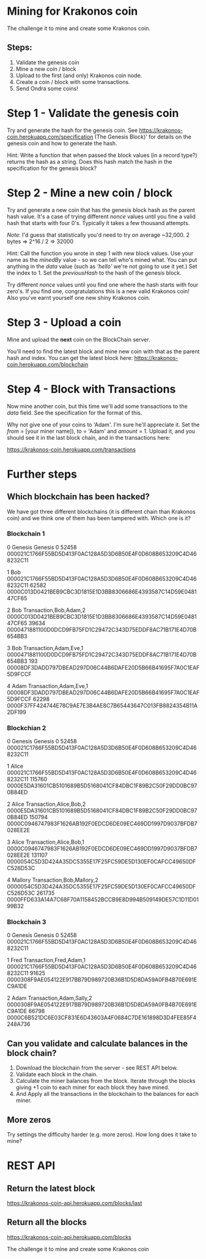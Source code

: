 
# Mining for Krakonos coin 

The challenge it to mine and create some Krakonos coin.

## Steps:

1. Validate the genesis coin
1. Mine a new coin / block
1. Upload to the first (and only) Krakonos coin node.
1. Create a coin / block with some transactions.
1. Send Ondra some coins!

# Step 1 - Validate the genesis coin
Try and generate the hash for the genesis coin. 
See https://krakonos-coin.herokuapp.com/specification
 (The Genesis Block)' for details on the genesis coin and how to generate the hash.

Hint: Write a function that when passed the block values (in a record type?) returns the hash as a string. Does this hash match the hash in the specification for the genesis block?

# Step 2 - Mine a new coin / block
Try and generate a new coin that has the genesis block hash as the parent hash value. It's a case of trying different _nonce_ values until you fine a valid hash that starts with four 0's. Typically it takes a few thousand attempts. 

_Note_: I'd guess that statistically you'd need to try on average ~32,000. 2 bytes => 2^16 / 2 => 32000

Hint: Call the function you wrote in step 1 with new block values. Use your name as the _minedBy_ value - so we can tell who's mined what. You can put anything in the _data_ value (such as _'hello'_ we're not going to use it yet.) Set the index to 1. Set the _previousHash_ to the hash of the genesis block. 

Try different _nonce_ values until you find one where the hash starts with four zero's. If you find one, congratulations this is a new valid Krakonos coin! Also you've earnt yourself one new shiny Krakonos coin.

# Step 3 - Upload a coin

Mine and upload the **next** coin on the BlockChain server.

You'll need to find the latest block and mine new coin with that as the parent hash and index. You can get the latest block here:
https://krakonos-coin.herokuapp.com/blockchain

# Step 4 - Block with Transactions

Now mine another coin, but this time we'll add some transactions to the _data_ field. See the specification for the format of this.

Why not give one of your coins to 'Adam'. I'm sure he'll appreciate it. Set the _from_ = [your miner name]), _to_ = 'Adam' and _amount_ = 1. Upload it, and you should see it in the last block chain, and in the transactions here:

https://krakonos-coin.herokuapp.com/transactions

# Further steps

## Which blockchain has been hacked?

We have got three different blockchains (it is different chain than Krakonos coin) and we think one of them has been tampered with. Which one is it?

### Blockchain 1

0 Genesis Genesis 0 52458 000021C1766F55BD5D413F0AC128A5D3D6B50E4F0D608B653209C4D468232C11

1 Bob  000021C1766F55BD5D413F0AC128A5D3D6B50E4F0D608B653209C4D468232C11 62582 0000C013D0421BEB9CBC3D1815E1D3BB8306686E4393587C14D59E048147CF65

2 Bob Transaction,Bob,Adam,2 0000C013D0421BEB9CBC3D1815E1D3BB8306686E4393587C14D59E048147CF65 39634 0000471881100D0DCD9FB75FD1C29472C343D75EDDF8AC71B171E4D70B654BB3

3 Bob Transaction,Adam,Eve,1 0000471881100D0DCD9FB75FD1C29472C343D75EDDF8AC71B171E4D70B654BB3 193 00008DF3DADD797DBEAD297D06C44B6DAFE20D5B66B41695F7A0C1EAF5D9FCCF

4 Adam Transaction,Adam,Eve,1 00008DF3DADD797DBEAD297D06C44B6DAFE20D5B66B41695F7A0C1EAF5D9FCCF 62298 0000F37FF424744E78C9AE7E3B4AE8C7B65443647C013FB8824354B11A2DF199

### Blockchian 2

0 Genesis Genesis 0 52458 000021C1766F55BD5D413F0AC128A5D3D6B50E4F0D608B653209C4D468232C11

1 Alice  000021C1766F55BD5D413F0AC128A5D3D6B50E4F0D608B653209C4D468232C11 115760 0000E5DA31601CB5101689B5D5168041CF84DBC1F89B2C50F29DD0BC970B84ED

2 Alice Transaction,Alice,Bob,2 0000E5DA31601CB5101689B5D5168041CF84DBC1F89B2C50F29DD0BC970B84ED 150794 0000C0946747983F1626AB192F0EDCD6DE09EC469DD1997D9037BFDB7028EE2E

3 Alice Transaction,Alice,Bob,1 0000C0946747983F1626AB192F0EDCD6DE09EC469DD1997D9037BFDB7028EE2E 131107 0000054C5D3D424A35DC5355E17F25FC59DE5D130EF0CAFCC49650DFC526D53C

4 Mallory Transaction,Bob,Mallory,2 0000054C5D3D424A35DC5355E17F25FC59DE5D130EF0CAFCC49650DFC526D53C 261735 0000FFD633A14A7C68F70A1158452BCCB9E8D994B509149DE57C1D11D0199B32

### Blockchain 3

0 Genesis Genesis 0 52458 000021C1766F55BD5D413F0AC128A5D3D6B50E4F0D608B653209C4D468232C11

1 Fred Transaction,Fred,Adam,1 000021C1766F55BD5D413F0AC128A5D3D6B50E4F0D608B653209C4D468232C11 91625 0000308F9AE054122E917BB79D989720B36B1D5D8DA59A0FB4B70E691EC9A1DE

2 Adam Transaction,Adam,Sally,2 0000308F9AE054122E917BB79D989720B36B1D5D8DA59A0FB4B70E691EC9A1DE 66798 0000C6B521DC6E03CF831E6D43603A4F0684C7DE161898D3D4FEE85F4248A736

## Can you validate and calculate balances in the block chain?

1. Download the blockchain from the server - see REST API below.
1. Validate each block in the chain.
1. Calculate the miner balances from the block. Iterate through the blocks giving +1 coin to each miner for each block they have mined.
1. And Apply all the transactions in the blockchain to the balances for each miner.

## More zeros
Try settings the difficulty harder (e.g. more zeros). How long does it take to mine?

# REST API

## Return the latest block

https://krakonos-coin-api.herokuapp.com/blocks/last

## Return all the blocks 

https://krakonos-coin-api.herokuapp.com/blocks

The challenge it to mine and create some Krakonos coin